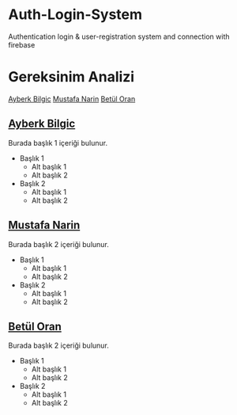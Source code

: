# Auth-Login-System
 Authentication login & user-registration system and connection with firebase

# Gereksinim Analizi

[Ayberk Bilgic](#baslik-1)
[Mustafa Narin](#baslik-2)
[Betül Oran](#baslik-3)

## [Ayberk Bilgic](#baslik-1)
Burada başlık 1 içeriği bulunur.
- Başlık 1
  - Alt başlık 1
  - Alt başlık 2
- Başlık 2
  - Alt başlık 1
  - Alt başlık 2

## [Mustafa Narin](#baslik-2)
Burada başlık 2 içeriği bulunur.
- Başlık 1
  - Alt başlık 1
  - Alt başlık 2
- Başlık 2
  - Alt başlık 1
  - Alt başlık 2

## [Betül Oran](#baslik-2)
Burada başlık 2 içeriği bulunur.
- Başlık 1
  - Alt başlık 1
  - Alt başlık 2
- Başlık 2
  - Alt başlık 1
  - Alt başlık 2
